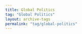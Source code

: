 ```yaml
---
title: Global Politics
tag: "Global Politics"
layout: archive-tags
permalink: "tag/global-politics"
---
```

